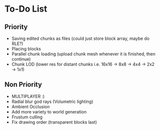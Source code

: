 # To-Do List
## Priority
- Saving edited chunks as files (could just store block array, maybe do RLE?)
- Placing blocks 
- Parallel chunk loading (upload chunk mesh whenever it is finished, then continue)
- Chunk LOD (lower res for distant chunks i.e. 16x16 -> 8x8 -> 4x4 -> 2x2 -> 1x1)
## Non Priority
- MULTIPLAYER :)
- Radial blur god rays (Volumetric lighting)
- Ambient Occlusion
- Add more variety to world generation
- Frustum culling
- Fix drawing order (transparent blocks last)
